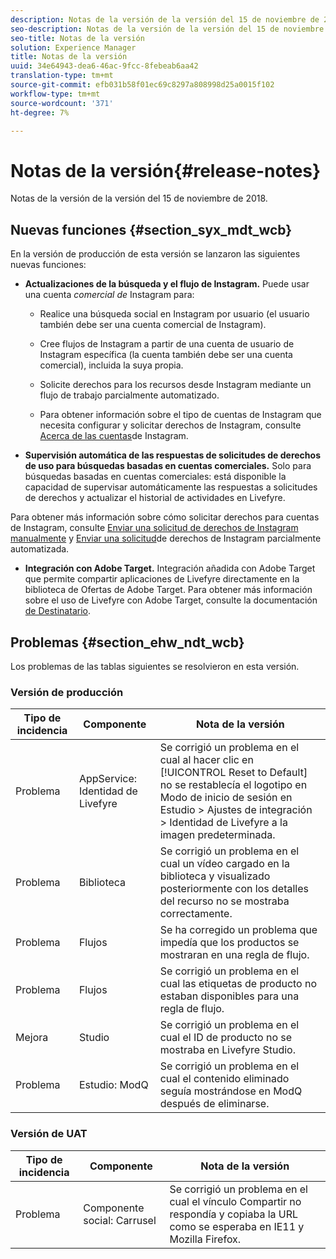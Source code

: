```yaml
---
description: Notas de la versión de la versión del 15 de noviembre de 2018.
seo-description: Notas de la versión de la versión del 15 de noviembre de 2018.
seo-title: Notas de la versión
solution: Experience Manager
title: Notas de la versión
uuid: 34e64943-dea6-46ac-9fcc-8febeab6aa42
translation-type: tm+mt
source-git-commit: efb031b58f01ec69c8297a808998d25a0015f102
workflow-type: tm+mt
source-wordcount: '371'
ht-degree: 7%

---
```



# Notas de la versión{#release-notes}

Notas de la versión de la versión del 15 de noviembre de 2018.

## Nuevas funciones {#section_syx_mdt_wcb}

En la versión de producción de esta versión se lanzaron las siguientes nuevas funciones:

* **Actualizaciones de la búsqueda y el flujo de Instagram.** Puede usar una cuenta *comercial de* Instagram para:

   * Realice una búsqueda social en Instagram por usuario (el usuario también debe ser una cuenta comercial de Instagram).

   * Cree flujos de Instagram a partir de una cuenta de usuario de Instagram específica (la cuenta también debe ser una cuenta comercial), incluida la suya propia.

   * Solicite derechos para los recursos desde Instagram mediante un flujo de trabajo parcialmente automatizado.

   * Para obtener información sobre el tipo de cuentas de Instagram que necesita configurar y solicitar derechos de Instagram, consulte [Acerca de las cuentas](/help/using/c-users-creating-accounts-with-studio-access/t-configure-social-accout-instagram/c-about-instagram-accounts.md)de Instagram.

* **Supervisión automática de las respuestas de solicitudes de derechos de uso para búsquedas basadas en cuentas comerciales.** Solo para búsquedas basadas en cuentas comerciales: está disponible la capacidad de supervisar automáticamente las respuestas a solicitudes de derechos y actualizar el historial de actividades en Livefyre.

Para obtener más información sobre cómo solicitar derechos para cuentas de Instagram, consulte [Enviar una solicitud de derechos de Instagram manualmente](/help/using/c-how-requesting-rights-works/c-send-instagram-manual-rights-request.md) y [Enviar una solicitud](/help/using/c-how-requesting-rights-works/c-send-an-instagram-rights-request-from-the-library.md)de derechos de Instagram parcialmente automatizada.

* **Integración con Adobe Target.** Integración añadida con Adobe Target que permite compartir aplicaciones de Livefyre directamente en la biblioteca de Ofertas de Adobe Target. Para obtener más información sobre el uso de Livefyre con Adobe Target, consulte la documentación [de Destinatario](hhttps://docs.adobe.com/content/help/en/livefyre/using/library/livefyre-target.html).

## Problemas {#section_ehw_ndt_wcb}

Los problemas de las tablas siguientes se resolvieron en esta versión.

### Versión de producción

| Tipo de incidencia | Componente | Nota de la versión |
|--- |--- |--- |
| Problema | AppService: Identidad de Livefyre | Se corrigió un problema en el cual al hacer clic en [!UICONTROL Reset to Default] no se restablecía el logotipo en Modo de inicio de sesión en Estudio > Ajustes de integración > Identidad de Livefyre a la imagen predeterminada. |
| Problema | Biblioteca | Se corrigió un problema en el cual un vídeo cargado en la biblioteca y visualizado posteriormente con los detalles del recurso no se mostraba correctamente. |
| Problema | Flujos | Se ha corregido un problema que impedía que los productos se mostraran en una regla de flujo. |
| Problema | Flujos | Se corrigió un problema en el cual las etiquetas de producto no estaban disponibles para una regla de flujo. |
| Mejora | Studio | Se corrigió un problema en el cual el ID de producto no se mostraba en Livefyre Studio. |
| Problema | Estudio: ModQ | Se corrigió un problema en el cual el contenido eliminado seguía mostrándose en ModQ después de eliminarse. |

### Versión de UAT

| **Tipo de incidencia** | **Componente** | **Nota de la versión** |
|---|---|---|
| Problema | Componente social: Carrusel | Se corrigió un problema en el cual el vínculo Compartir no respondía y copiaba la URL como se esperaba en IE11 y Mozilla Firefox. |